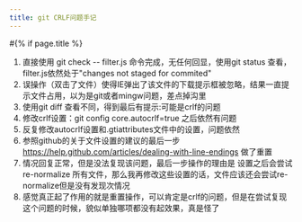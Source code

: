 ```yaml
---
title: git CRLF问题手记
---
```



#{% if page.title %}
1. 直接使用 git check -- filter.js 命令完成，无任何回显，使用git status 查看，filter.js依然处于"changes not staged for commited"
2. 误操作（双击了文件）使得IE弹出了该文件的下载提示框被忽略，结果一直提示文件占用，以为是git或者mingw问题，差点掉沟里
3. 使用git diff 查看不同，得到最后有提示:可能是crlf的问题
4. 修改crlf设置：git config core.autocrlf=true 之后依然有问题
5. 反复修改autocrlf设置和.gtiattributes文件中的设置，问题依然
6. 参照github的关于文件设置的建议的最后一步 https://help.github.com/articles/dealing-with-line-endings 做了重置
7. 情况回复正常，但是没法复现该问题，最后一步操作的理由是 设置之后会尝试re-normalize 所有文件，那么我再修改这些设置的话，文件应该还会尝试re-normalize但是没有发现次情况
8. 感觉真正起了作用的就是重置操作，可以肯定是crlf的问题，但是在尝试复现这个问题的时候，貌似单独哪项都没有起效果，真是怪了
	
	
	